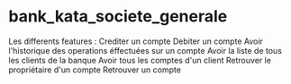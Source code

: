# bank_kata_societe_generale
Les differents features : 
Crediter un compte
Debiter un compte
Avoir l'historique des operations éffectuées sur un compte
Avoir la liste de tous les clients de la banque
Avoir tous les comptes d'un client
Retrouver le propriétaire d'un compte
Retrouver un compte
